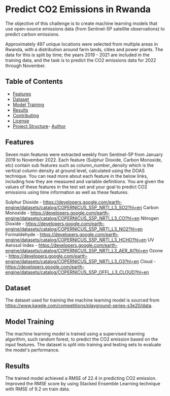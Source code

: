 # Predict CO2 Emissions in Rwanda

The objective of this challenge is to create machine learning models that use open-source emissions data (from Sentinel-5P satellite observations) to predict carbon emissions.

Approximately 497 unique locations were selected from multiple areas in Rwanda, with a distribution around farm lands, cities and power plants. The data for this is split by time; the years 2019 - 2021 are included in the training data, and the task is to predict the CO2 emissions data for 2022 through November.

## Table of Contents
- [Features](#features)
- [Dataset](#dataset)
- [Model Training](#model-training)
- [Results](#results)
- [Contributing](#contributing)
- [License](#license)
- [Project Structure](#project-structure)- [Author](#author)
 
## Features
Seven main features were extracted weekly from Sentinel-5P from January 2019 to November 2022. Each feature (Sulphur Dioxide, Carbon Monoxide, etc) contain sub features such as column_number_density which is the vertical column density at ground level, calculated using the DOAS technique. You can read more about each feature in the below links, including how they are measured and variable definitions. You are given the values of these features in the test set and your goal to predict CO2 emissions using time information as well as these features.

Sulphur Dioxide - https://developers.google.com/earth-engine/datasets/catalog/COPERNICUS_S5P_NRTI_L3_SO2?hl=en
Carbon Monoxide - https://developers.google.com/earth-engine/datasets/catalog/COPERNICUS_S5P_NRTI_L3_CO?hl=en
Nitrogen Dioxide - https://developers.google.com/earth-engine/datasets/catalog/COPERNICUS_S5P_NRTI_L3_NO2?hl=en
Formaldehyde - https://developers.google.com/earth-engine/datasets/catalog/COPERNICUS_S5P_NRTI_L3_HCHO?hl=en
UV Aerosol Index - https://developers.google.com/earth-engine/datasets/catalog/COPERNICUS_S5P_NRTI_L3_AER_AI?hl=en
Ozone - https://developers.google.com/earth-engine/datasets/catalog/COPERNICUS_S5P_NRTI_L3_O3?hl=en
Cloud - https://developers.google.com/earth-engine/datasets/catalog/COPERNICUS_S5P_OFFL_L3_CLOUD?hl=en

## Dataset

The dataset used for training the machine learning model is sourced from https://www.kaggle.com/competitions/playground-series-s3e20/data. 

## Model Training

The machine learning model is trained using a supervised learning algorithm, such random forest, to predict the CO2 emission based on the input features. The dataset is split into training and testing sets to evaluate the model's performance.

## Results

The trained model achieved a RMSE of 22.4 in predicting CO2 emission. Improved the RMSE score by using Stacked Ensemble Learning technique with RMSE of 9.2 on train data.








